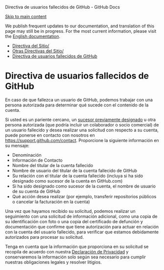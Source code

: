 Directiva de usuarios fallecidos de GitHub - GitHub Docs

[Skip to main content](#main-content)

We publish frequent updates to our documentation, and translation of this page may still be in progress. For the most current information, please visit the [English documentation](/en).

* [Directiva del Sitio/](/es/site-policy)
* [Otras Directivas del Sitio/](/es/site-policy/other-site-policies)
* [Directiva de usuarios fallecidos de GitHub](/es/site-policy/other-site-policies/github-deceased-user-policy)

Directiva de usuarios fallecidos de GitHub
==========

En caso de que fallezca un usuario de GitHub, podemos trabajar con una persona autorizada para determinar qué sucede con el contenido de la cuenta.

Si usted es un pariente cercano, un [sucesor previamente designado](/es/github/setting-up-and-managing-your-github-user-account/maintaining-ownership-continuity-of-your-user-accounts-repositories) u otra persona autorizada (que podría incluir un colaborador o socio comercial) de un usuario fallecido y desea realizar una solicitud con respecto a su cuenta, puede ponerse en contacto con nosotros en <https://support.github.com/contact>. Proporcione la siguiente información en su mensaje:

* Denominación
* Información de Contacto
* Nombre del titular de la cuenta fallecido
* Nombre de usuario del titular de la cuenta fallecido de GitHub
* Su relación con el titular de la cuenta fallecido (incluya si ha sido designado como sucesor de la cuenta en GitHub.com)
* Si ha sido designado como sucesor de la cuenta, el nombre de usuario de su cuenta de GitHub
* Qué acción desea realizar (por ejemplo, transferir repositorios públicos o cancelar la facturación en la cuenta)

Una vez que hayamos recibido su solicitud, podemos realizar un seguimiento con una solicitud de información adicional, como una copia de su identificación con foto o una copia del certificado de defunción y documentación que confirme que tiene autorización para actuar en relación con la cuenta del usuario fallecido, para verificar que estamos debidamente autorizados para procesar su solicitud.

Tenga en cuenta que la información que proporciona en su solicitud se recopila de acuerdo con nuestra [Declaración de Privacidad](/es/github/site-policy/github-privacy-statement) y conservaremos la información solo según sea necesario para cumplir nuestras obligaciones legales y resolver litigios.
